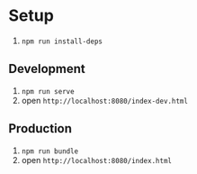 # Setup
1. `npm run install-deps`

## Development
1. `npm run serve`
2. open `http://localhost:8080/index-dev.html`

## Production
1. `npm run bundle`
2. open `http://localhost:8080/index.html`
